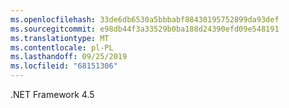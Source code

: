 ```yaml
---
ms.openlocfilehash: 33de6db6530a5bbbabf88430195752899da93def
ms.sourcegitcommit: e98db44f3a33529b0ba188d24390efd09e548191
ms.translationtype: MT
ms.contentlocale: pl-PL
ms.lasthandoff: 09/25/2019
ms.locfileid: "68151306"
---
```

.NET Framework 4.5